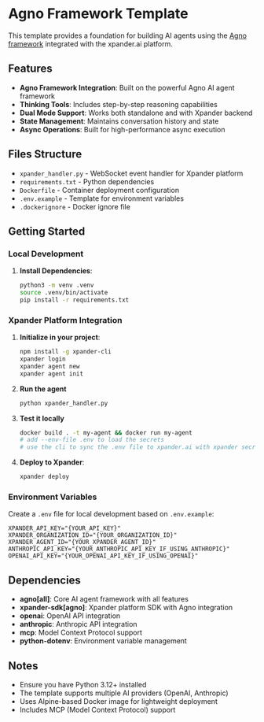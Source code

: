 # Agno Framework Template

This template provides a foundation for building AI agents using the [Agno framework](https://github.com/xpander-ai/agno) integrated with the xpander.ai platform.

## Features

- **Agno Framework Integration**: Built on the powerful Agno AI agent framework
- **Thinking Tools**: Includes step-by-step reasoning capabilities
- **Dual Mode Support**: Works both standalone and with Xpander backend
- **State Management**: Maintains conversation history and state
- **Async Operations**: Built for high-performance async execution

## Files Structure

- `xpander_handler.py` - WebSocket event handler for Xpander platform
- `requirements.txt` - Python dependencies
- `Dockerfile` - Container deployment configuration
- `.env.example` - Template for environment variables
- `.dockerignore` - Docker ignore file

## Getting Started

### Local Development

1. **Install Dependencies**:

   ```bash
   python3 -m venv .venv
   source .venv/bin/activate
   pip install -r requirements.txt
   ```

### Xpander Platform Integration

1. **Initialize in your project**:

   ```bash
   npm install -g xpander-cli
   xpander login
   xpander agent new
   xpander agent init
   ```

2. **Run the agent**

   ```bash
   python xpander_handler.py
   ```

3. **Test it locally**

   ```bash
   docker build . -t my-agent && docker run my-agent
   # add --env-file .env to load the secrets
   # use the cli to sync the .env file to xpander.ai with xpander secrets-sync
   ```

4. **Deploy to Xpander**:

   ```bash
   xpander deploy
   ```

### Environment Variables

Create a `.env` file for local development based on `.env.example`:

```env
XPANDER_API_KEY="{YOUR_API_KEY}"
XPANDER_ORGANIZATION_ID="{YOUR_ORGANIZATION_ID}"
XPANDER_AGENT_ID="{YOUR_XPANDER_AGENT_ID}"
ANTHROPIC_API_KEY="{YOUR_ANTHROPIC_API_KEY_IF_USING_ANTHROPIC}"
OPENAI_API_KEY="{YOUR_OPENAI_API_KEY_IF_USING_OPENAI}"
```

## Dependencies

- **agno[all]**: Core AI agent framework with all features
- **xpander-sdk[agno]**: Xpander platform SDK with Agno integration
- **openai**: OpenAI API integration
- **anthropic**: Anthropic API integration
- **mcp**: Model Context Protocol support
- **python-dotenv**: Environment variable management

## Notes

- Ensure you have Python 3.12+ installed
- The template supports multiple AI providers (OpenAI, Anthropic)
- Uses Alpine-based Docker image for lightweight deployment
- Includes MCP (Model Context Protocol) support
